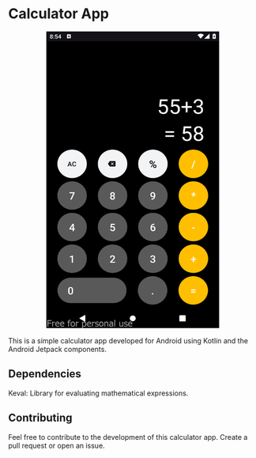 # Calculator App

<div align="center">
  <img src="/calcy.png" alt="Calculator App" width="350" height="600">
</div>

This is a simple calculator app developed for Android using Kotlin and the Android Jetpack components.

## Dependencies

Keval: Library for evaluating mathematical expressions.

## Contributing

Feel free to contribute to the development of this calculator app. Create a pull request or open an issue.


